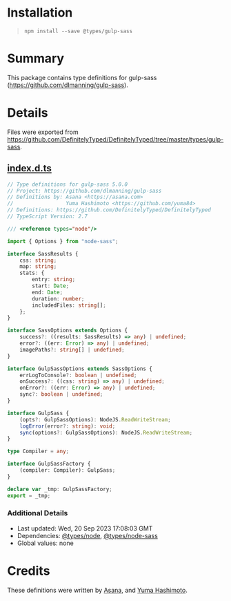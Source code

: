 # Installation
> `npm install --save @types/gulp-sass`

# Summary
This package contains type definitions for gulp-sass (https://github.com/dlmanning/gulp-sass).

# Details
Files were exported from https://github.com/DefinitelyTyped/DefinitelyTyped/tree/master/types/gulp-sass.
## [index.d.ts](https://github.com/DefinitelyTyped/DefinitelyTyped/tree/master/types/gulp-sass/index.d.ts)
````ts
// Type definitions for gulp-sass 5.0.0
// Project: https://github.com/dlmanning/gulp-sass
// Definitions by: Asana <https://asana.com>
//                 Yuma Hashimoto <https://github.com/yuma84>
// Definitions: https://github.com/DefinitelyTyped/DefinitelyTyped
// TypeScript Version: 2.7

/// <reference types="node"/>

import { Options } from "node-sass";

interface SassResults {
    css: string;
    map: string;
    stats: {
        entry: string;
        start: Date;
        end: Date;
        duration: number;
        includedFiles: string[];
    };
}

interface SassOptions extends Options {
    success?: ((results: SassResults) => any) | undefined;
    error?: ((err: Error) => any) | undefined;
    imagePaths?: string[] | undefined;
}

interface GulpSassOptions extends SassOptions {
    errLogToConsole?: boolean | undefined;
    onSuccess?: ((css: string) => any) | undefined;
    onError?: ((err: Error) => any) | undefined;
    sync?: boolean | undefined;
}

interface GulpSass {
    (opts?: GulpSassOptions): NodeJS.ReadWriteStream;
    logError(error?: string): void;
    sync(options?: GulpSassOptions): NodeJS.ReadWriteStream;
}

type Compiler = any;

interface GulpSassFactory {
    (compiler: Compiler): GulpSass;
}

declare var _tmp: GulpSassFactory;
export = _tmp;

````

### Additional Details
 * Last updated: Wed, 20 Sep 2023 17:08:03 GMT
 * Dependencies: [@types/node](https://npmjs.com/package/@types/node), [@types/node-sass](https://npmjs.com/package/@types/node-sass)
 * Global values: none

# Credits
These definitions were written by [Asana](https://asana.com), and [Yuma Hashimoto](https://github.com/yuma84).

